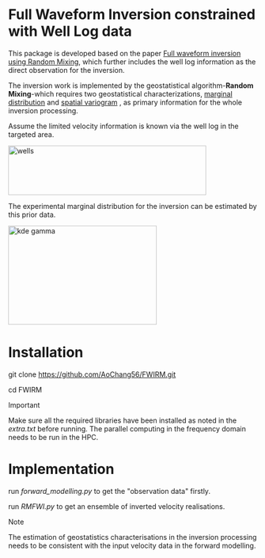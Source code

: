 # Full Waveform Inversion constrained with Well Log data
This package is developed based on the paper [Full waveform inversion using Random Mixing](https://doi.org/10.1016/j.cageo.2022.105041), which further includes the well log information as the direct observation for the inversion.

The inversion work is implemented by the geostatistical algorithm-**Random Mixing**-which requires two geostatistical characterizations, [marginal distribution](https://en.wikipedia.org/wiki/Marginal_distribution) and [spatial variogram](https://en.wikipedia.org/wiki/Variogram) , as primary information for the whole inversion processing.

Assume the limited velocity information is known via the well log in the targeted area.

<img src="https://github.com/user-attachments/assets/ce172d19-5980-4d8a-97e4-c18e74c7e1ba" alt="wells" width="400" height="100">

The experimental marginal distribution for the inversion can be estimated by this prior data.

<img src="https://github.com/user-attachments/assets/609c46e2-0051-4136-b67a-369945d26693" alt="kde gamma" width="300" height="200">


# Installation
git clone https://github.com/AoChang56/FWIRM.git

cd FWIRM

> [!IMPORTANT]
> Make sure all the required libraries have been installed as noted in the *extra.txt* before running. The parallel computing in the frequency domain needs to be run in the HPC.

# Implementation

run *forward_modelling.py* to get the "observation data" firstly. 

run *RMFWI.py* to get an ensemble of inverted velocity realisations.

> [!NOTE]
> The estimation of geostatistics characterisations in the inversion processing needs to be consistent with the input velocity data in the forward modelling.




